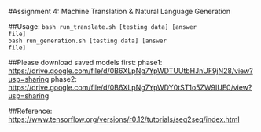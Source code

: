 #Assignment 4: Machine Translation & Natural Language Generation

##Usage:
<code>bash run\_translate.sh \[testing data\] \[answer file\]</code></br>
<code>bash run\_generation.sh \[testing data\] \[answer file\]</code>

##Please download saved models first:
phase1:
https://drive.google.com/file/d/0B6XLpNg7YpWDTUUtbHJnUF9jN28/view?usp=sharing
phase2:
https://drive.google.com/file/d/0B6XLpNg7YpWDY0tST1o5ZW9IUE0/view?usp=sharing

##Reference:
https://www.tensorflow.org/versions/r0.12/tutorials/seq2seq/index.html
